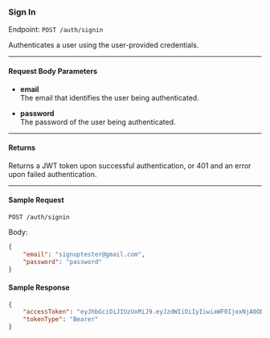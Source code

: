 ### Sign In

Endpoint: `POST /auth/signin`

Authenticates a user using the user-provided credentials.
___

#### Request Body Parameters

- **email** <br/>
The email that identifies the user being authenticated.

- **password** <br/>
The password of the user being authenticated.
___
#### Returns
Returns a JWT token upon successful authentication, or 401 and an error upon failed authentication.
___
#### Sample Request
`POST /auth/signin`

Body:
```json 
{
    "email": "signuptester@gmail.com",
    "password": "password"
}
```

#### Sample Response
```json
{
    "accessToken": "eyJhbGciOiJIUzUxMiJ9.eyJzdWIiOiIyIiwiaWF0IjoxNjA0ODgzODc2LCJleHAiOjE2MDU0ODg2NzZ9.7QcM78SUqtXOhZicX_hoEOBl4OQULk_G4I_v 4Y3q07Ta7VQE0baZnnqPnv-qtOi1O5NqMta5IwsDyJvWtbzJKA",
    "tokenType": "Bearer"
}
```
